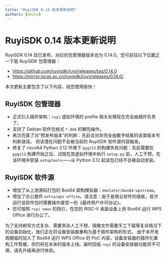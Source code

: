 ```yaml
---
title: "RuyiSDK 0.14 版本更新说明"
authors: [white]
---
```


# RuyiSDK 0.14 版本更新说明

RuyiSDK 0.14 现已发布，对应的包管理器版本也为 0.14.0。您可前往以下位置之一下载 RuyiSDK 包管理器：

- https://github.com/ruyisdk/ruyi/releases/tag/0.14.0
- https://mirror.iscas.ac.cn/ruyisdk/ruyi/releases/0.14.0/

本次更新主要包含了以下内容，祝您使用愉快！

## RuyiSDK 包管理器

- 正式引入插件架构：`ruyi` 虚拟环境的 profile 相关处理现在完全由插件负责了。
- 支持了 Debian 软件包格式 `*.deb` 的解包操作。
- 再次完善了对“预发布版本”的判断：先前会对非完全由数字结尾的该类版本号判断错误。
  但该潜在问题不会被当前的 RuyiSDK 软件源内容触发。
- 修复了 riscv64 Python 3.12 环境下 `pygit2` 的构建失败问题：先前需要在
  `pygit2` 构建开始之后、试图在其虚拟环境中执行 `setup.py` 前，人工干预，在该环境中安装
  `setuptools`——从 Python 3.12 起该包已经不会被自动安装。

## RuyiSDK 软件源

- 增加了从上游源码打包的 Box64 架构模拟器：`emulator/box64-upstream`。
- 增加了办公套件 `extra/wps-office`。请注意：由于是商业软件的缘故，首次运行该软件包时需要操作接受一份《最终用户许可协议》。
- 您可按照 `ruyi news` 的指引，在您的 RISC-V 桌面设备上用 Box64 运行
  WPS Office 进行办公了。

为了支持刷写方式复杂、需要夹杂人工干预、镜像文件需要手工下载等复杂情况下的设备初始化，我们正在将设备安装器重构为基于插件架构的形式。
由于本开发周期临时加入了 Box64 运行 WPS Office 的 PoC 内容，设备安装器的插件化重构工作暂缓，但仍将在未来的版本上线。届时旧版
`ruyi` 的设备安装器功能将不可用，请先升级再进行体验。
